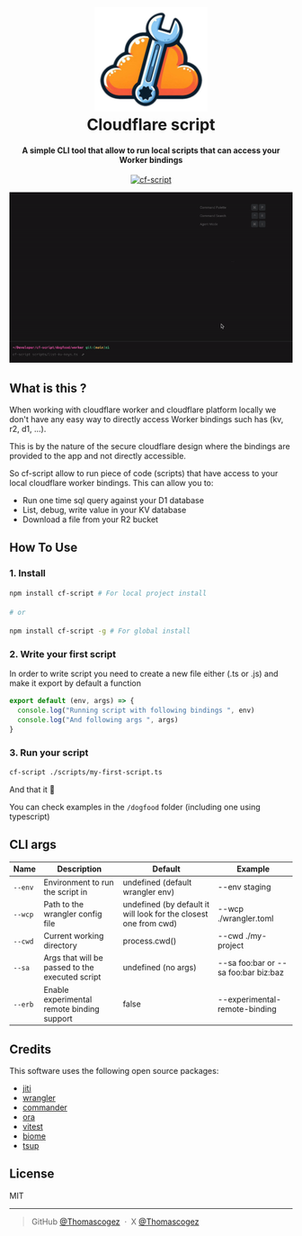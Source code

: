 
<h1 align="center">
  <br>
  <img src="./assets/logo.png" alt="cf-script-logo" width="200">
  <br>
  Cloudflare script
  <br>
</h1>

<h4 align="center">A simple CLI tool that allow to run local scripts that can access your Worker bindings</h4>

<p align="center">
  <a href="https://badge.fury.io/js/cf-script">
    <img src="https://badge.fury.io/js/cf-script.svg" alt="cf-script">
  </a>

</p>

![screenshot](./assets/demo.gif)

## What is this ?

When working with cloudflare worker and cloudflare platform locally we don't have any easy way to directly access
Worker bindings such has (kv, r2, d1, ...).

This is by the nature of the secure cloudflare design where the bindings are provided to the app and not directly accessible.

So cf-script allow to run piece of code (scripts) that have access to your local cloudflare worker bindings. This can allow you to:

- Run one time sql query against your D1 database
- List, debug, write value in your KV database
- Download a file from your R2 bucket

## How To Use

### 1. Install

```bash
npm install cf-script # For local project install

# or

npm install cf-script -g # For global install
```

### 2. Write your first script

In order to write script you need to create a new file either (.ts or .js) and make it export by default a function

```ts
export default (env, args) => {
  console.log("Running script with following bindings ", env)
  console.log("And following args ", args)
}
```

### 3. Run your script

```bash
cf-script ./scripts/my-first-script.ts
```

And that it 🎉

You can check examples in the `/dogfood` folder (including one using typescript)

## CLI args

| Name | Description | Default | Example |
| --- | --- | --- | --- |
| `--env` | Environment to run the script in | undefined (default wrangler env) | --env staging |
| `--wcp` | Path to the wrangler config file | undefined (by default it will look for the closest one from cwd) | --wcp ./wrangler.toml |
| `--cwd` | Current working directory | process.cwd() | --cwd ./my-project |
| `--sa` | Args that will be passed to the executed script | undefined (no args) | --sa foo:bar or --sa foo:bar biz:baz |
| `--erb` | Enable experimental remote binding support | false | --experimental-remote-binding |

## Credits

This software uses the following open source packages:

- [jiti](https://github.com/unjs/jiti)
- [wrangler](https://github.com/cloudflare/workers-sdk)
- [commander](https://github.com/tj/commander.js)
- [ora](https://github.com/sindresorhus/ora)
- [vitest](https://github.com/vitest-dev/vitest)
- [biome](https://github.com/biomejs/biome)
- [tsup](https://github.com/egoist/tsup)

## License

MIT

---

> GitHub [@Thomascogez](https://github.com/Thomascogez) &nbsp;&middot;&nbsp;
> X [@Thomascogez](https://x.com/ThomasCogez)
